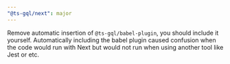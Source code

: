 ```yaml
---
"@ts-gql/next": major
---
```


Remove automatic insertion of `@ts-gql/babel-plugin`, you should include it yourself. Automatically including the babel plugin caused confusion when the code would run with Next but would not run when using another tool like Jest or etc.
